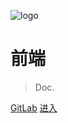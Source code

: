 ![logo](//yun.duiba.com.cn/developer_new/images/homepage/logo_new.png)

# 前端

> Doc.

[GitLab]()
[进入](#如何贡献文档)
